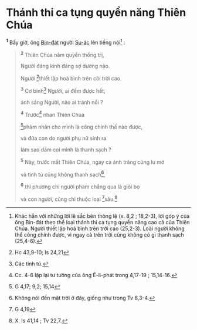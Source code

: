 # Thánh thi ca tụng quyền năng Thiên Chúa

<sup><b>1</b></sup> Bấy giờ, ông [Bin-đát]() người [Su-ác]() lên tiếng nói[^1-ac79c198-c20e-49d9-ab15-cf42377deca1] :

> <sup><b>2</b></sup> Thiên Chúa nắm quyền thống trị,
>
> Người đáng kinh đáng sợ dường nào.
>
> Người [^1@-ac79c198-c20e-49d9-ab15-cf42377deca1]thiết lập hoà bình trên cõi trời cao.
>
> <sup><b>3</b></sup> Cơ binh[^2-ac79c198-c20e-49d9-ab15-cf42377deca1] Người, ai đếm được hết,
>
> ánh sáng Người, nào ai tránh nổi ?
>
> <sup><b>4</b></sup> Trước[^3-ac79c198-c20e-49d9-ab15-cf42377deca1] nhan Thiên Chúa
>
> [^2@-ac79c198-c20e-49d9-ab15-cf42377deca1]phàm nhân cho mình là công chính thế nào được,
>
> và đứa con do người phụ nữ sinh ra
>
> làm sao dám coi mình là thanh sạch ?
>
> <sup><b>5</b></sup> Này, trước mắt Thiên Chúa, ngay cả ánh trăng cũng lu mờ
>
> và tinh tú cũng không thanh sạch[^4-ac79c198-c20e-49d9-ab15-cf42377deca1],
>
> <sup><b>6</b></sup> thì phương chi người phàm chẳng qua là giòi bọ
>
> và con người, cũng chỉ thuộc loại [^3@-ac79c198-c20e-49d9-ab15-cf42377deca1]sâu.[^5-ac79c198-c20e-49d9-ab15-cf42377deca1]

[^1-ac79c198-c20e-49d9-ab15-cf42377deca1]: Khác hẳn với những lời lẽ sắc bén thông lệ (x. 8,2 ; 18,2-3), lời góp ý của ông Bin-đát theo thể loại thánh thi ca tụng quyền năng cao cả của Thiên Chúa. Người thiết lập hoà bình trên trời cao (25,2-3). Loài người không thể công chính được, vì ngay cả trên trời cũng không có gì thanh sạch (25,4-6).

[^2-ac79c198-c20e-49d9-ab15-cf42377deca1]: Các tinh tú.

[^3-ac79c198-c20e-49d9-ab15-cf42377deca1]: Cc. 4-6 lặp lại tư tưởng của ông Ê-li-phát trong 4,17-19 ; 15,14-16.

[^4-ac79c198-c20e-49d9-ab15-cf42377deca1]: Không nói đến mặt trời ở đây, giống như trong Tv 8,3-4.

[^5-ac79c198-c20e-49d9-ab15-cf42377deca1]: X. Is 41,14 ; Tv 22,7.

[^1@-ac79c198-c20e-49d9-ab15-cf42377deca1]: Hc 43,9-10; Is 24,21

[^2@-ac79c198-c20e-49d9-ab15-cf42377deca1]: G 4,17; 9,2; 15,14

[^3@-ac79c198-c20e-49d9-ab15-cf42377deca1]: G 4,19
